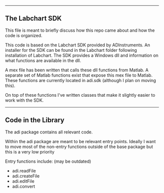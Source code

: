 ----------------
The Labchart SDK
----------------
This file is meant to briefly discuss how this repo came about and how the code is organized.

This code is based on the Labchart SDK provided by ADInstruments. An installer for 
the SDK can be found in the Labchart folder following installation of Labchart.
The SDK provides a Windows dll and information on what functions are available
in the dll.

A mex file has been written that calls these dll functions from Matlab.
A separate set of Matlab functions exist that expose this mex file to Matlab.
These functions are currently located in adi.sdk (although I plan on moving this).

On top of these functions I've written classes that make it slightly easier
to work with the SDK.

-------------------
Code in the Library
-------------------

The adi package contains all relevant code.

Within the adi package are meant to be relevant entry points. 
Ideally I want to move most of the non-entry functions outside of the base package but this is a very low priority

Entry functions include: (may be outdated)
- adi.readFile
- adi.createFile
- adi.editFile
- adi.convert